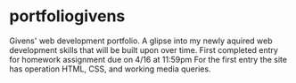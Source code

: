 # portfoliogivens
Givens' web development portfolio. A glipse into my newly aquired web development skills that will be built upon over time. First completed entry for homework assignment due on 4/16 at 11:59pm
For the first entry the site has operation HTML,  CSS, and working media queries.
